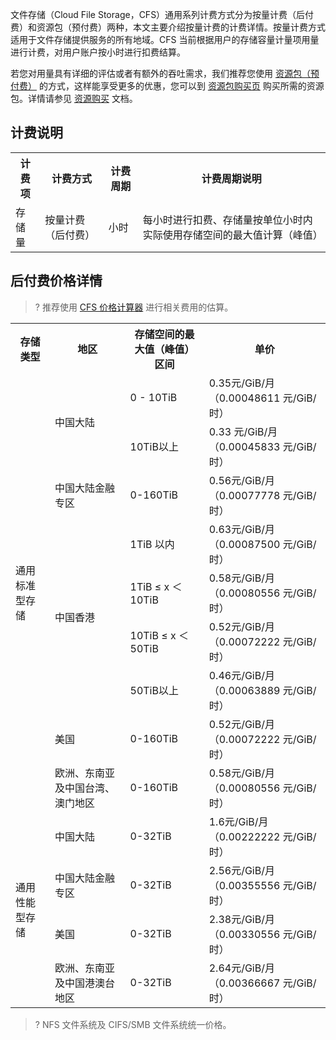 文件存储（Cloud File Storage，CFS）通用系列计费方式分为按量计费（后付费）和资源包（预付费）两种，本文主要介绍按量计费的计费详情。按量计费方式适用于文件存储提供服务的所有地域。CFS 当前根据用户的存储容量计量项用量进行计费，对用户账户按小时进行扣费结算。

若您对用量具有详细的评估或者有额外的吞吐需求，我们推荐您使用 [资源包（预付费）](https://cloud.tencent.com/document/product/582/47379) 的方式，这样能享受更多的优惠，您可以到 [资源包购买页](https://buy.cloud.tencent.com/cfs_package?rid=1&zoneId=100003&StorageType=HP&FileSystemId=cfs-3bd20beed) 购买所需的资源包。详情请参见 [资源购买](https://cloud.tencent.com/document/product/582/47382) 文档。

## 计费说明

<table>
   <tr>
      <th>计费项</th>
      <th>计费方式</th>
      <th>计费周期</th>
      <th>计费周期说明</th>
   </tr>
   <tr>
      <td>存储量</td>
      <td>按量计费（后付费）</td>
      <td>小时</td>
      <td>每小时进行扣费、存储量按单位小时内实际使用存储空间的最大值计算（峰值）</td>
   </tr>
</table>


## 后付费价格详情 
>? 推荐使用 [CFS 价格计算器](https://buy.cloud.tencent.com/price/cfs/calculator) 进行相关费用的估算。
>
<table>
   <tr>
      <th>存储类型</th>
      <th>地区</th>
      <th>存储空间的最大值（峰值）区间</th>
      <th nowrap="nowrap">单价</th>
   </tr>
   <tr>
      <td rowspan="9">通用标准型存储</td>
      <td rowspan="2">中国大陆</td>
      <td>0 - 10TiB</td>
      <td>0.35元/GiB/月 （0.00048611 元/GiB/时）</td>
   </tr>
   <tr>
      <td>10TiB以上</td>
      <td>0.33 元/GiB/月（0.00045833 元/GiB/时）</td>
   </tr>
      <td rowspan="1">中国大陆金融专区</td>
      <td>0-160TiB</td>
      <td>0.56元/GiB/月 （0.00077778 元/GiB/时）</td>
   </tr>
   <tr>
      <td rowspan="4">中国香港</td>
      <td>1TiB 以内</td>
      <td>0.63元/GiB/月 （0.00087500 元/GiB/时）</td>
   </tr>
   <tr>
      <td>1TiB ≤ x ＜ 10TiB</td>
      <td>0.58元/GiB/月 （0.00080556 元/GiB/时）</td>
   </tr>
   <tr>
      <td>10TiB ≤ x ＜ 50TiB</td>
      <td>0.52元/GiB/月 （0.00072222 元/GiB/时）</td>
   </tr>
   <tr>
      <td>50TiB以上</td>
      <td>0.46元/GiB/月 （0.00063889 元/GiB/时）</td>
   </tr>
  <tr>
      <td>美国</td>
      <td>0-160TiB</td>
      <td>0.52元/GiB/月（0.00072222 元/GiB/时）</td>
  <tr>
      <td>欧洲、东南亚及中国台湾、澳门地区</td>
      <td>0-160TiB</td>
      <td>0.58元/GiB/月（0.00080556 元/GiB/时）</td>
   </tr>

   </tr>
   <tr>
      <td rowspan="4">通用性能型存储</td>
      <td>中国大陆</td>
      <td>0-32TiB</td>
      <td>1.6元/GiB/月 （0.00222222 元/GiB/时）</td>
   </tr>
  <tr>
      <td>中国大陆金融专区</td>
      <td>0-32TiB</td>
      <td>2.56元/GiB/月（0.00355556 元/GiB/时）</td>
   </tr>
  <tr>
      <td>美国</td>
      <td>0-32TiB</td>
      <td>2.38元/GiB/月（0.00330556 元/GiB/时）</td>
  <tr>
      <td>欧洲、东南亚及中国港澳台地区</td>
      <td>0-32TiB</td>
      <td>2.64元/GiB/月（0.00366667 元/GiB/时）</td>
   </tr>

</table>

>? NFS 文件系统及 CIFS/SMB 文件系统统一价格。
>
